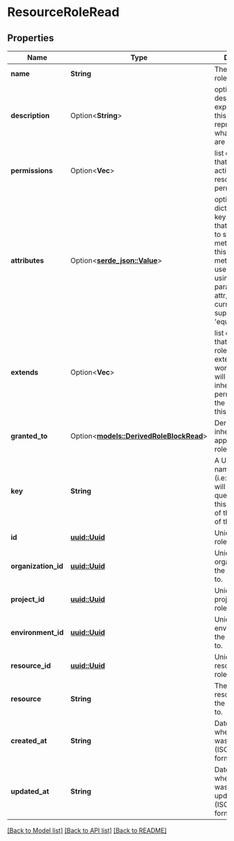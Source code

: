 # ResourceRoleRead

## Properties

Name | Type | Description | Notes
------------ | ------------- | ------------- | -------------
**name** | **String** | The name of the role | 
**description** | Option<**String**> | optional description string explaining what this role represents, or what permissions are granted to it. | [optional]
**permissions** | Option<**Vec<String>**> | list of action keys that define what actions this resource role is permitted to do | [optional]
**attributes** | Option<[**serde_json::Value**](.md)> | optional dictionary of key-value pairs that can be used to store arbitrary metadata about this role. This metadata can be used to filter role using query parameters with attr_ prefix, currently supports only 'equals' operator | [optional]
**extends** | Option<**Vec<String>**> | list of role keys that define what roles this role extends. In other words: this role will automatically inherit all the permissions of the given roles in this list. | [optional][default to []]
**granted_to** | Option<[**models::DerivedRoleBlockRead**](DerivedRoleBlockRead.md)> | Derived role that inherit will be applied on this role | [optional]
**key** | **String** | A URL-friendly name of the role (i.e: slug). You will be able to query later using this key instead of the id (UUID) of the role. | 
**id** | [**uuid::Uuid**](uuid::Uuid.md) | Unique id of the role | 
**organization_id** | [**uuid::Uuid**](uuid::Uuid.md) | Unique id of the organization that the role belongs to. | 
**project_id** | [**uuid::Uuid**](uuid::Uuid.md) | Unique id of the project that the role belongs to. | 
**environment_id** | [**uuid::Uuid**](uuid::Uuid.md) | Unique id of the environment that the role belongs to. | 
**resource_id** | [**uuid::Uuid**](uuid::Uuid.md) | Unique id of the resource that the role belongs to. | 
**resource** | **String** | The unique resource key that the role belongs to. | 
**created_at** | **String** | Date and time when the role was created (ISO_8601 format). | 
**updated_at** | **String** | Date and time when the role was last updated/modified (ISO_8601 format). | 

[[Back to Model list]](../README.md#documentation-for-models) [[Back to API list]](../README.md#documentation-for-api-endpoints) [[Back to README]](../README.md)


